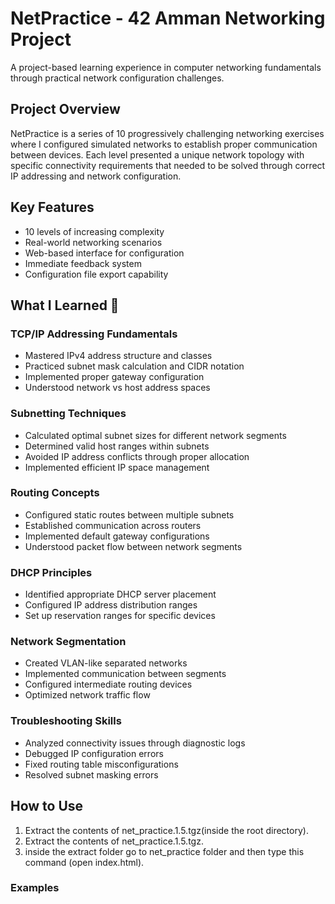 # NetPractice - 42 Amman Networking Project

A project-based learning experience in computer networking fundamentals through practical network configuration challenges.

## Project Overview
NetPractice is a series of 10 progressively challenging networking exercises where I configured simulated networks to establish proper communication between devices. Each level presented a unique network topology with specific connectivity requirements that needed to be solved through correct IP addressing and network configuration.

## Key Features
- 10 levels of increasing complexity
- Real-world networking scenarios
- Web-based interface for configuration
- Immediate feedback system
- Configuration file export capability

## What I Learned 🧠

### TCP/IP Addressing Fundamentals
- Mastered IPv4 address structure and classes
- Practiced subnet mask calculation and CIDR notation
- Implemented proper gateway configuration
- Understood network vs host address spaces

### Subnetting Techniques
- Calculated optimal subnet sizes for different network segments
- Determined valid host ranges within subnets
- Avoided IP address conflicts through proper allocation
- Implemented efficient IP space management

### Routing Concepts
- Configured static routes between multiple subnets
- Established communication across routers
- Implemented default gateway configurations
- Understood packet flow between network segments

### DHCP Principles
- Identified appropriate DHCP server placement
- Configured IP address distribution ranges
- Set up reservation ranges for specific devices

### Network Segmentation
- Created VLAN-like separated networks
- Implemented communication between segments
- Configured intermediate routing devices
- Optimized network traffic flow

### Troubleshooting Skills
- Analyzed connectivity issues through diagnostic logs
- Debugged IP configuration errors
- Fixed routing table misconfigurations
- Resolved subnet masking errors

## How to Use
1. Extract the contents of net_practice.1.5.tgz(inside the root directory).
2. Extract the contents of net_practice.1.5.tgz.
3. inside the extract folder go to net_practice folder and then type this command (open index.html).

### Examples 
